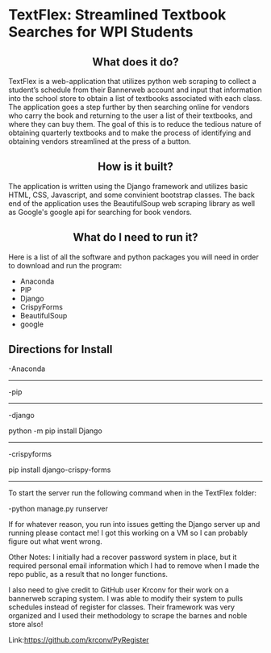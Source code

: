 # TextFlex: Streamlined Textbook Searches for WPI Students

<h2 align="center"> What does it do?</h2>

<p>TextFlex is a web-application that utilizes python web scraping to collect a student’s schedule from their Bannerweb account  and input that information into the school store to obtain a list of textbooks associated with each class. The application goes a step further by then searching online for vendors who carry the book and returning to the user a list of their textbooks, and where they can buy them. The goal of this is to reduce the tedious nature of obtaining quarterly textbooks and to make the process of identifying and obtaining vendors streamlined at the press of a button.</p>

<h2 align="center">How is it built?</h2>

The application is written using the Django framework and utilizes basic HTML, CSS, Javascript, and some convinient bootstrap classes. The back end of the application uses the BeautifulSoup web scraping library as well as Google's google api for searching for book vendors.

<h2 align="center">What do I need to run it?</h2>

<p>Here is a list of all the software and python packages you will need in order to download and run the program:</p>
<ul>
  <li>Anaconda
  <li>PIP
  <li>Django
  <li>CrispyForms
  <li>BeautifulSoup
  <li>google
</ul>

<h2>Directions for Install</h2>

-Anaconda

-------------------------------
-pip

-------------------------------
-django

python -m pip install Django

-------------------------------
-crispyforms

pip install django-crispy-forms

-------------------------------
To start the server run the following command when in the TextFlex folder:

-python manage.py runserver

If for whatever reason, you run into issues getting the Django server up and running please contact me! I got this working on a VM so I can probably figure out what went wrong.

Other Notes: I initially had a recover password system in place, but it required personal email information which I had to remove when I made the repo public, as a result that no longer functions.

I also need to give credit to GitHub user Krconv for their work on a bannerweb scraping system. I was able to modify their system to pulls schedules instead of register for classes. Their framework was very organized and I used their methodology to scrape the barnes and noble store also!

Link:https://github.com/krconv/PyRegister 
